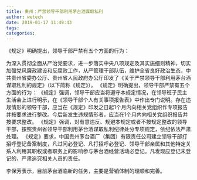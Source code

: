 ```yaml
---
title: 贵州：严禁领导干部利用茅台酒谋取私利
author: wetech
date: 2019-01-17 11:49:43
tags: 
categories: 
---
```

《规定》明确提出，领导干部严禁有五个方面的行为：
<!-- more -->
为深入贯彻全面从严治党要求，进一步落实中央八项规定及其实施细则精神，切实加强党风廉政建设和反腐败工作，从严管理干部队伍，维护全省良好政治生态，中共贵州省委办公厅、贵州省人民政府办公厅印发了《关于严禁领导干部利用茅台酒谋取私利的规定》（以下简称《规定》）。
《规定》明确提出，领导干部严禁有五个方面的行为：
《规定》强调，领导干部应当将遵守本规定情况，在领导班子民主生活会上进行明示，在《领导干部个人有关事项报告表》中作出专门说明。存在违规情形的领导干部，应当在《规定》印发之日起1个月内向相关党组织作专项报告并按要求进行整改。今后新发生违规情形者，应当在1个月内向相关党组织报告并按要求整改。
《规定》强调，对有意违反、规避本规定或者不按规定整改的领导干部，按照贵州省领导干部利用茅台酒谋取私利纪律处分专项规定，依纪依法严肃处理。
《规定》要求，中国贵州茅台酒厂（集团）有限责任公司建立领导干部打招呼登记备案制度，凡过问必登记、凡打招呼必登记、领导干部亲属和其他特定关系人利用其职权或者职务上的影响参与茅台酒经营活动必登记。凡发现应登记未登记的，严肃追究相关人员的责任。
 
 
李保芳表示，目前茅台酒临新的任务，主要是营销体制的理顺和完善。

